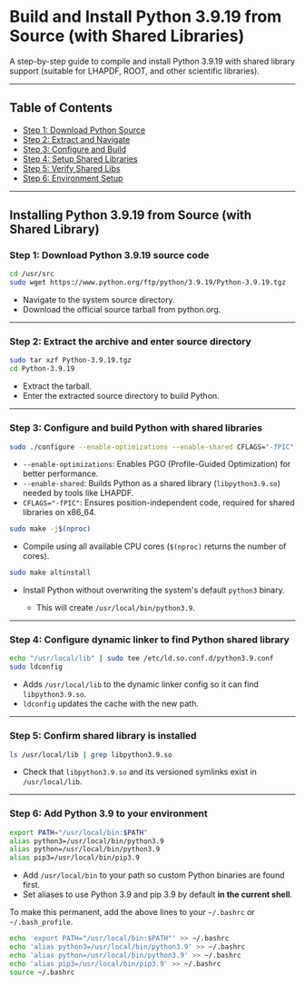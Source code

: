 #  Build and Install Python 3.9.19 from Source (with Shared Libraries)

A step-by-step guide to compile and install Python 3.9.19 with shared library support (suitable for LHAPDF, ROOT, and other scientific libraries).

---

## Table of Contents
- [Step 1: Download Python Source](#step-1-download-python-3919-source-code)
- [Step 2: Extract and Navigate](#step-2-extract-the-archive-and-enter-source-directory)
- [Step 3: Configure and Build](#step-3-configure-and-build-python-with-shared-libraries)
- [Step 4: Setup Shared Libraries](#step-4-configure-dynamic-linker-to-find-python-shared-library)
- [Step 5: Verify Shared Libs](#step-5-confirm-shared-library-is-installed)
- [Step 6: Environment Setup](#step-6-add-python-39-to-your-environment)

---


## Installing Python 3.9.19 from Source (with Shared Library)

### Step 1: Download Python 3.9.19 source code

```bash
cd /usr/src
sudo wget https://www.python.org/ftp/python/3.9.19/Python-3.9.19.tgz
```

* Navigate to the system source directory.
* Download the official source tarball from python.org.

---

### Step 2: Extract the archive and enter source directory

```bash
sudo tar xzf Python-3.9.19.tgz
cd Python-3.9.19
```

* Extract the tarball.
* Enter the extracted source directory to build Python.

---

###  Step 3: Configure and build Python with shared libraries

```bash
sudo ./configure --enable-optimizations --enable-shared CFLAGS="-fPIC"
```

* `--enable-optimizations`: Enables PGO (Profile-Guided Optimization) for better performance.
* `--enable-shared`: Builds Python as a shared library (`libpython3.9.so`) needed by tools like LHAPDF.
* `CFLAGS="-fPIC"`: Ensures position-independent code, required for shared libraries on x86\_64.

```bash
sudo make -j$(nproc)
```

* Compile using all available CPU cores (`$(nproc)` returns the number of cores).

```bash
sudo make altinstall
```

* Install Python without overwriting the system's default `python3` binary.

  * This will create `/usr/local/bin/python3.9`.

---

### Step 4: Configure dynamic linker to find Python shared library

```bash
echo "/usr/local/lib" | sudo tee /etc/ld.so.conf.d/python3.9.conf
sudo ldconfig
```

* Adds `/usr/local/lib` to the dynamic linker config so it can find `libpython3.9.so`.
* `ldconfig` updates the cache with the new path.

---

### Step 5: Confirm shared library is installed

```bash
ls /usr/local/lib | grep libpython3.9.so
```

* Check that `libpython3.9.so` and its versioned symlinks exist in `/usr/local/lib`.

---

### Step 6: Add Python 3.9 to your environment

```bash
export PATH="/usr/local/bin:$PATH"
alias python3=/usr/local/bin/python3.9
alias python=/usr/local/bin/python3.9
alias pip3=/usr/local/bin/pip3.9
```

* Add `/usr/local/bin` to your path so custom Python binaries are found first.
* Set aliases to use Python 3.9 and pip 3.9 by default **in the current shell**.

To make this permanent, add the above lines to your `~/.bashrc` or `~/.bash_profile`.
```bash
echo 'export PATH="/usr/local/bin:$PATH"' >> ~/.bashrc
echo 'alias python3=/usr/local/bin/python3.9' >> ~/.bashrc
echo 'alias python=/usr/local/bin/python3.9' >> ~/.bashrc
echo 'alias pip3=/usr/local/bin/pip3.9' >> ~/.bashrc
source ~/.bashrc
```
